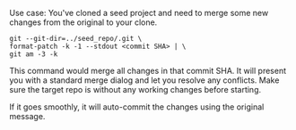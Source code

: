 Use case: You've cloned a seed project and need to merge some new changes from the original to your clone.

    git --git-dir=../seed_repo/.git \
    format-patch -k -1 --stdout <commit SHA> | \
    git am -3 -k

This command would merge all changes in that commit SHA. It will present you with a standard merge dialog and let you 
resolve any conflicts. Make sure the target repo is without any working changes before starting.

If it goes smoothly, it will auto-commit the changes using the original message.

